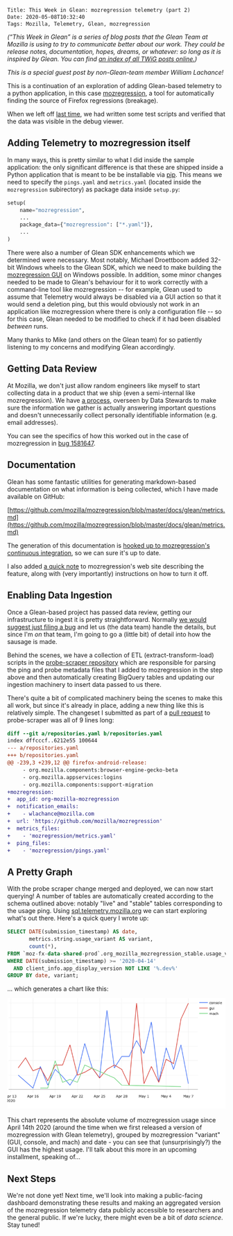     Title: This Week in Glean: mozregression telemetry (part 2)
    Date: 2020-05-08T10:32:40
    Tags: Mozilla, Telemetry, Glean, mozregression

*(“This Week in Glean” is a series of blog posts that the Glean Team at Mozilla is using to try to communicate better about our work. They could be release notes, documentation, hopes, dreams, or whatever: so long as it is inspired by Glean. You can find [an index of all TWiG posts online.](https://mozilla.github.io/glean/book/appendix/twig.html))*

*This is a special guest post by non-Glean-team member William Lachance!*

This is a continuation of an exploration of adding Glean-based telemetry to a python application, in this case [mozregression](https://mozilla.github.io/mozregression), a tool for automatically finding the source of Firefox regressions (breakage).

When we left off [last time](/blog/2020/02/this-week-in-glean-special-guest-post-mozregression-telemetry-part-1/), we had written some test scripts and verified that the data was visible in the debug viewer.

## Adding Telemetry to mozregression itself

In many ways, this is pretty similar to what I did inside the sample application: the only significant difference is that these are shipped inside a Python application that is meant to be be installable via [pip](https://pypi.org/project/pip/). This means we need to specify the `pings.yaml` and `metrics.yaml` (located inside the `mozregression` subirectory) as package data inside `setup.py`:

```py
setup(
    name="mozregression",
    ...
    package_data={"mozregression": ["*.yaml"]},
    ...
)
```

There were also a number of Glean SDK enhancements which we determined were necessary. Most notably, Michael Droettboom added 32-bit Windows wheels to the Glean SDK, which we need to make building the [mozregression GUI](https://mozilla.github.io/mozregression/quickstart.html#gui) on Windows possible. In addition, some minor changes needed to be made to Glean's behaviour for it to work correctly with a command-line tool like mozregression -- for example, Glean used to assume that Telemetry would always be disabled via a GUI action so that it would send a deletion ping, but this would obviously not work in an application like mozregression where there is only a configuration file -- so for this case, Glean needed to be modified to check if it had been disabled *between* runs. 

Many thanks to Mike (and others on the Glean team) for so patiently listening to my concerns and modifying Glean accordingly.

## Getting Data Review

At Mozilla, we don't just allow random engineers like myself to start collecting data in a product that we ship (even a semi-internal like mozregression). We have [a process](https://wiki.mozilla.org/Firefox/Data_Collection), overseen by Data Stewards to make sure the information we gather is actually answering important questions and doesn't unnecessarily collect personally identifiable information (e.g. email addresses).

You can see the specifics of how this worked out in the case of mozregression in  [bug 1581647](https://bugzilla.mozilla.org/show_bug.cgi?id=1581647#c9).

## Documentation

Glean has some fantastic utilities for generating markdown-based documentation on what information is being collected, which I have made available on GitHub:

[https://github.com/mozilla/mozregression/blob/master/docs/glean/metrics.md](https://github.com/mozilla/mozregression/blob/master/docs/glean/metrics.md)

The generation of this documentation is [hooked up to mozregression's continuous integration](https://github.com/mozilla/mozregression/blob/3454e1eafe83f53a84cb6b10f46649320d5ed097/.travis.yml#L57), so we can sure it's up to date.

I also added [a quick note](https://mozilla.github.io/mozregression/documentation/telemetry.html) to mozregression's web site describing the feature, along with (very importantly) instructions on how to turn it off.

## Enabling Data Ingestion

Once a Glean-based project has passed data review, getting our infrastructure to ingest it is pretty straightforward. Normally [we would suggest just filing a bug](https://mozilla.github.io/glean/book/user/adding-glean-to-your-project.html#adding-metadata-about-your-project-to-the-pipeline) and let us (the data team) handle the details, but since I'm *on* that team, I'm going to go a (little bit) of detail into how the sausage is made.

Behind the scenes, we have a collection of ETL (extract-transform-load) scripts in the [probe-scraper repository](https://github.com/mozilla/probe-scraper/) which are responsible for parsing the ping and probe metadata files that I added to mozregression in the step above and then automatically creating BigQuery tables and updating our ingestion machinery to insert data passed to us there.

There's quite a bit of complicated machinery being the scenes to make this all work, but since it's already in place, adding a new thing like this is relatively simple. The changeset I submitted as part of a [pull request](https://github.com/mozilla/probe-scraper/pull/184) to probe-scraper was all of 9 lines long:

```diff
diff --git a/repositories.yaml b/repositories.yaml
index dffcccf..6212e55 100644
--- a/repositories.yaml
+++ b/repositories.yaml
@@ -239,3 +239,12 @@ firefox-android-release:
     - org.mozilla.components:browser-engine-gecko-beta
     - org.mozilla.appservices:logins
     - org.mozilla.components:support-migration
+mozregression:
+  app_id: org-mozilla-mozregression
+  notification_emails:
+    - wlachance@mozilla.com
+  url: 'https://github.com/mozilla/mozregression'
+  metrics_files:
+    - 'mozregression/metrics.yaml'
+  ping_files:
+    - 'mozregression/pings.yaml'
```

## A Pretty Graph

With the probe scraper change merged and deployed, we can now start querying! A number of tables are automatically created according to the schema outlined above: notably "live" and "stable" tables corresponding to the usage ping. Using [sql.telemetry.mozilla.org](https://docs.telemetry.mozilla.org/tools/stmo.html) we can start exploring what's out there. Here's a quick query I wrote up:

```sql
SELECT DATE(submission_timestamp) AS date,
       metrics.string.usage_variant AS variant,
       count(*),
FROM `moz-fx-data-shared-prod`.org_mozilla_mozregression_stable.usage_v1
WHERE DATE(submission_timestamp) >= '2020-04-14'
  AND client_info.app_display_version NOT LIKE '%.dev%'
GROUP BY date, variant;
```

... which generates a chart like this:

![](/files/2020/05/mozregression-variant-usage.png)

This chart represents the absolute volume of mozregression usage since April 14th 2020 (around the time when we first released a version of mozregression with Glean telemetry), grouped by mozregression "variant" (GUI, console, and mach) and date - you can see that (unsurprisingly?) the GUI has the highest usage. I'll talk about this more in an upcoming installment, speaking of...

## Next Steps

We're not done yet! Next time, we'll look into making a public-facing dashboard demonstrating these results and making an aggregated version of the mozregression telemetry data publicly accessible to researchers and the general public. If we're lucky, there might even be a bit of *data science*. Stay tuned!